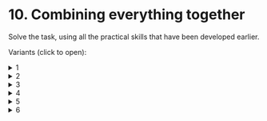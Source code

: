 # 10. Combining everything together

Solve the task, using all the practical skills that have been developed earlier.

Variants (click to open):

<details>
<summary>1</summary>
<hr>

**Making a histogram**

Open a text file and read all its contents. Then, based on its contents, build a histogram that displays the number of alphabetic characters it contains. Count the characters in a register-independent way, that is, the symbols `a` and `A` on the histogram are the same symbol.

Each histogram's column should contain:

1. `Title` - alphabetical character.
2. `Body` - dashed line.
3. `Value` - number of encounters of the character.

The number of dashes should correspond to the number of encounters of a particular alphabetical character in the text.

Sample output:

```
a: ---------------------------- 28
b: ------------------- 19
c: -- 2
d: ------------- 13
e: - 1
f: - 1
g: - 1
h: --------------- 15
i: ------ 6
j: 0
k: ----------------------------- 29
l: 0
m: 0
n: 0
o: 0
p: -- 2
q: 0
r: - 1
s: 0
t: --- 1
u: 0
v: -------- 8
w: -- 2
x: -- 2
y: - 1
z: --- 3
```

<hr>
</details>

<details>
<summary>2</summary>
<hr>

**Rock-paper-scissors game**

Create a game in which the `Player` will compete with the `Computer` in the rock-paper-scissors game.

A player who decides to play `rock` will beat another player who has chosen `scissors`, but will lose to one who has played `paper`; a play of `paper` will lose to a play of `scissors`. If both players choose the same shape, the game's turn is tied and is immediately replayed to break the tie.

The game consists of three turns. The winner is the player who wins twice.

Game's algorithm:

1. Ask the `Player` to enter a nickname.
2. Display the turn's number.
3. Ask the `Player` to choose a shape.
4. The `Player` enters the name of the desired shape.
5. Select a random figure for the `Computer`.
6. If the `Computer` and the `Player` have chosen the same shapes, go to step `3`.
7. Determine the winner of this turn.
8. Display the name of the winner of the turn.
9. If one of the players has already won twice, finish the game. Otherwise go to step `2`.
10. Display the name of the winner of the game.

Sample output:

```
Please, enter your nickname: Nick Smith

========== First turn ==========
Choose a shape: paper
The Computer chose the scissors.

The winner of the turn is Computer.

========== Second turn ==========
Choose a shape: rock
The Computer chose the rock.

Choose a shape: rock
The Computer chose the scissors.

The winner of the turn is Nick Smith.

========== Third turn ==========
Choose a shape: rock
The Computer chose the paper.

The winner of the turn is Computer.

========== Summary ==========
The winner of the game is Computer.
```

<hr>
</details>

<details>
<summary>3</summary>
<hr>

<hr>
</details>

<details>
<summary>4</summary>
<hr>

<hr>
</details>

<details>
<summary>5</summary>
<hr>

<hr>
</details>

<details>
<summary>6</summary>
<hr>

<hr>
</details>